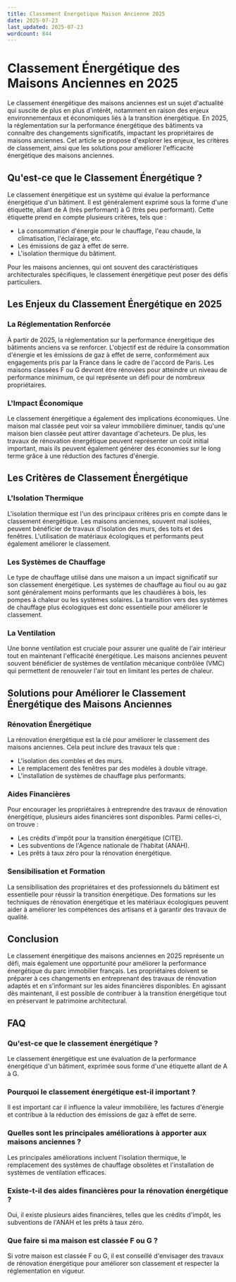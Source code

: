 ```yaml
---
title: Classement Energetique Maison Ancienne 2025
date: 2025-07-23
last_updated: 2025-07-23
wordcount: 844
---
```


# Classement Énergétique des Maisons Anciennes en 2025

Le classement énergétique des maisons anciennes est un sujet d'actualité qui suscite de plus en plus d'intérêt, notamment en raison des enjeux environnementaux et économiques liés à la transition énergétique. En 2025, la réglementation sur la performance énergétique des bâtiments va connaître des changements significatifs, impactant les propriétaires de maisons anciennes. Cet article se propose d'explorer les enjeux, les critères de classement, ainsi que les solutions pour améliorer l'efficacité énergétique des maisons anciennes.

## Qu'est-ce que le Classement Énergétique ?

Le classement énergétique est un système qui évalue la performance énergétique d'un bâtiment. Il est généralement exprimé sous la forme d'une étiquette, allant de A (très performant) à G (très peu performant). Cette étiquette prend en compte plusieurs critères, tels que :

- La consommation d'énergie pour le chauffage, l'eau chaude, la climatisation, l'éclairage, etc.
- Les émissions de gaz à effet de serre.
- L'isolation thermique du bâtiment.

Pour les maisons anciennes, qui ont souvent des caractéristiques architecturales spécifiques, le classement énergétique peut poser des défis particuliers.

## Les Enjeux du Classement Énergétique en 2025

### La Réglementation Renforcée

À partir de 2025, la réglementation sur la performance énergétique des bâtiments anciens va se renforcer. L'objectif est de réduire la consommation d'énergie et les émissions de gaz à effet de serre, conformément aux engagements pris par la France dans le cadre de l'accord de Paris. Les maisons classées F ou G devront être rénovées pour atteindre un niveau de performance minimum, ce qui représente un défi pour de nombreux propriétaires.

### L'Impact Économique

Le classement énergétique a également des implications économiques. Une maison mal classée peut voir sa valeur immobilière diminuer, tandis qu'une maison bien classée peut attirer davantage d'acheteurs. De plus, les travaux de rénovation énergétique peuvent représenter un coût initial important, mais ils peuvent également générer des économies sur le long terme grâce à une réduction des factures d'énergie.

## Les Critères de Classement Énergétique

### L'Isolation Thermique

L'isolation thermique est l'un des principaux critères pris en compte dans le classement énergétique. Les maisons anciennes, souvent mal isolées, peuvent bénéficier de travaux d'isolation des murs, des toits et des fenêtres. L'utilisation de matériaux écologiques et performants peut également améliorer le classement.

### Les Systèmes de Chauffage

Le type de chauffage utilisé dans une maison a un impact significatif sur son classement énergétique. Les systèmes de chauffage au fioul ou au gaz sont généralement moins performants que les chaudières à bois, les pompes à chaleur ou les systèmes solaires. La transition vers des systèmes de chauffage plus écologiques est donc essentielle pour améliorer le classement.

### La Ventilation

Une bonne ventilation est cruciale pour assurer une qualité de l'air intérieur tout en maintenant l'efficacité énergétique. Les maisons anciennes peuvent souvent bénéficier de systèmes de ventilation mécanique contrôlée (VMC) qui permettent de renouveler l'air tout en limitant les pertes de chaleur.

## Solutions pour Améliorer le Classement Énergétique des Maisons Anciennes

### Rénovation Énergétique

La rénovation énergétique est la clé pour améliorer le classement des maisons anciennes. Cela peut inclure des travaux tels que :

- L'isolation des combles et des murs.
- Le remplacement des fenêtres par des modèles à double vitrage.
- L'installation de systèmes de chauffage plus performants.

### Aides Financières

Pour encourager les propriétaires à entreprendre des travaux de rénovation énergétique, plusieurs aides financières sont disponibles. Parmi celles-ci, on trouve :

- Les crédits d'impôt pour la transition énergétique (CITE).
- Les subventions de l'Agence nationale de l'habitat (ANAH).
- Les prêts à taux zéro pour la rénovation énergétique.

### Sensibilisation et Formation

La sensibilisation des propriétaires et des professionnels du bâtiment est essentielle pour réussir la transition énergétique. Des formations sur les techniques de rénovation énergétique et les matériaux écologiques peuvent aider à améliorer les compétences des artisans et à garantir des travaux de qualité.

## Conclusion

Le classement énergétique des maisons anciennes en 2025 représente un défi, mais également une opportunité pour améliorer la performance énergétique du parc immobilier français. Les propriétaires doivent se préparer à ces changements en entreprenant des travaux de rénovation adaptés et en s'informant sur les aides financières disponibles. En agissant dès maintenant, il est possible de contribuer à la transition énergétique tout en préservant le patrimoine architectural.

## FAQ

### Qu'est-ce que le classement énergétique ?

Le classement énergétique est une évaluation de la performance énergétique d'un bâtiment, exprimée sous forme d'une étiquette allant de A à G.

### Pourquoi le classement énergétique est-il important ?

Il est important car il influence la valeur immobilière, les factures d'énergie et contribue à la réduction des émissions de gaz à effet de serre.

### Quelles sont les principales améliorations à apporter aux maisons anciennes ?

Les principales améliorations incluent l'isolation thermique, le remplacement des systèmes de chauffage obsolètes et l'installation de systèmes de ventilation efficaces.

### Existe-t-il des aides financières pour la rénovation énergétique ?

Oui, il existe plusieurs aides financières, telles que les crédits d'impôt, les subventions de l'ANAH et les prêts à taux zéro.

### Que faire si ma maison est classée F ou G ?

Si votre maison est classée F ou G, il est conseillé d'envisager des travaux de rénovation énergétique pour améliorer son classement et respecter la réglementation en vigueur.